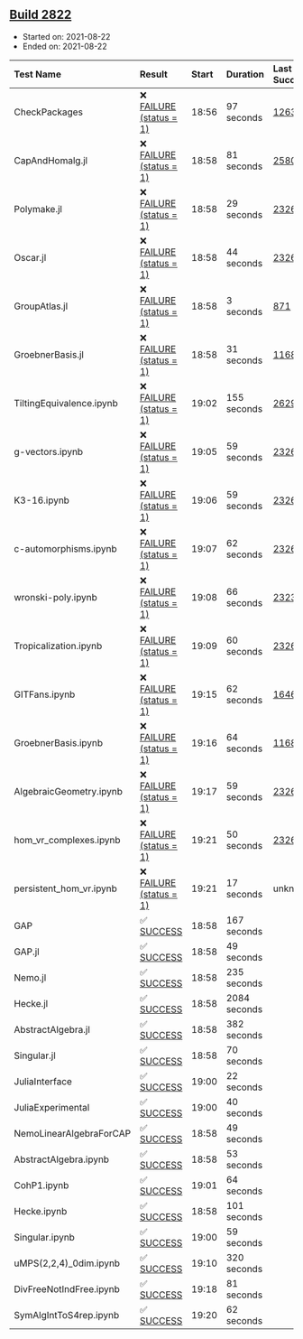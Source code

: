 ## [Build 2822](https://oscarci.mathematik.uni-kl.de/job/oscar-stable/2822/)

* Started on: 2021-08-22
* Ended on: 2021-08-22

| Test Name    | Result | Start | Duration | Last Success | First Failure |
|:-------------|:-------|:------|:---------|:-------------|:--------------|
| CheckPackages | ❌ [FAILURE (status = 1)](https://oscarci.mathematik.uni-kl.de/job/oscar-stable/2822/artifact/logs/build-2822/CheckPackages.log) | 18:56 | 97 seconds | [1263](https://oscarci.mathematik.uni-kl.de/job/oscar-stable/1263/) | [1264](https://oscarci.mathematik.uni-kl.de/job/oscar-stable/1264/) |
| CapAndHomalg.jl | ❌ [FAILURE (status = 1)](https://oscarci.mathematik.uni-kl.de/job/oscar-stable/2822/artifact/logs/build-2822/CapAndHomalg.jl.log) | 18:58 | 81 seconds | [2580](https://oscarci.mathematik.uni-kl.de/job/oscar-stable/2580/) | [2581](https://oscarci.mathematik.uni-kl.de/job/oscar-stable/2581/) |
| Polymake.jl | ❌ [FAILURE (status = 1)](https://oscarci.mathematik.uni-kl.de/job/oscar-stable/2822/artifact/logs/build-2822/Polymake.jl.log) | 18:58 | 29 seconds | [2326](https://oscarci.mathematik.uni-kl.de/job/oscar-stable/2326/) | [2327](https://oscarci.mathematik.uni-kl.de/job/oscar-stable/2327/) |
| Oscar.jl | ❌ [FAILURE (status = 1)](https://oscarci.mathematik.uni-kl.de/job/oscar-stable/2822/artifact/logs/build-2822/Oscar.jl.log) | 18:58 | 44 seconds | [2326](https://oscarci.mathematik.uni-kl.de/job/oscar-stable/2326/) | [2327](https://oscarci.mathematik.uni-kl.de/job/oscar-stable/2327/) |
| GroupAtlas.jl | ❌ [FAILURE (status = 1)](https://oscarci.mathematik.uni-kl.de/job/oscar-stable/2822/artifact/logs/build-2822/GroupAtlas.jl.log) | 18:58 | 3 seconds | [871](https://oscarci.mathematik.uni-kl.de/job/oscar-stable/871/) | [872](https://oscarci.mathematik.uni-kl.de/job/oscar-stable/872/) |
| GroebnerBasis.jl | ❌ [FAILURE (status = 1)](https://oscarci.mathematik.uni-kl.de/job/oscar-stable/2822/artifact/logs/build-2822/GroebnerBasis.jl.log) | 18:58 | 31 seconds | [1168](https://oscarci.mathematik.uni-kl.de/job/oscar-stable/1168/) | [1169](https://oscarci.mathematik.uni-kl.de/job/oscar-stable/1169/) |
| TiltingEquivalence.ipynb | ❌ [FAILURE (status = 1)](https://oscarci.mathematik.uni-kl.de/job/oscar-stable/2822/artifact/logs/build-2822/TiltingEquivalence.ipynb.log) | 19:02 | 155 seconds | [2629](https://oscarci.mathematik.uni-kl.de/job/oscar-stable/2629/) | [2630](https://oscarci.mathematik.uni-kl.de/job/oscar-stable/2630/) |
| g-vectors.ipynb | ❌ [FAILURE (status = 1)](https://oscarci.mathematik.uni-kl.de/job/oscar-stable/2822/artifact/logs/build-2822/g-vectors.ipynb.log) | 19:05 | 59 seconds | [2326](https://oscarci.mathematik.uni-kl.de/job/oscar-stable/2326/) | [2327](https://oscarci.mathematik.uni-kl.de/job/oscar-stable/2327/) |
| K3-16.ipynb | ❌ [FAILURE (status = 1)](https://oscarci.mathematik.uni-kl.de/job/oscar-stable/2822/artifact/logs/build-2822/K3-16.ipynb.log) | 19:06 | 59 seconds | [2326](https://oscarci.mathematik.uni-kl.de/job/oscar-stable/2326/) | [2327](https://oscarci.mathematik.uni-kl.de/job/oscar-stable/2327/) |
| c-automorphisms.ipynb | ❌ [FAILURE (status = 1)](https://oscarci.mathematik.uni-kl.de/job/oscar-stable/2822/artifact/logs/build-2822/c-automorphisms.ipynb.log) | 19:07 | 62 seconds | [2326](https://oscarci.mathematik.uni-kl.de/job/oscar-stable/2326/) | [2327](https://oscarci.mathematik.uni-kl.de/job/oscar-stable/2327/) |
| wronski-poly.ipynb | ❌ [FAILURE (status = 1)](https://oscarci.mathematik.uni-kl.de/job/oscar-stable/2822/artifact/logs/build-2822/wronski-poly.ipynb.log) | 19:08 | 66 seconds | [2323](https://oscarci.mathematik.uni-kl.de/job/oscar-stable/2323/) | [2324](https://oscarci.mathematik.uni-kl.de/job/oscar-stable/2324/) |
| Tropicalization.ipynb | ❌ [FAILURE (status = 1)](https://oscarci.mathematik.uni-kl.de/job/oscar-stable/2822/artifact/logs/build-2822/Tropicalization.ipynb.log) | 19:09 | 60 seconds | [2326](https://oscarci.mathematik.uni-kl.de/job/oscar-stable/2326/) | [2327](https://oscarci.mathematik.uni-kl.de/job/oscar-stable/2327/) |
| GITFans.ipynb | ❌ [FAILURE (status = 1)](https://oscarci.mathematik.uni-kl.de/job/oscar-stable/2822/artifact/logs/build-2822/GITFans.ipynb.log) | 19:15 | 62 seconds | [1646](https://oscarci.mathematik.uni-kl.de/job/oscar-stable/1646/) | [1647](https://oscarci.mathematik.uni-kl.de/job/oscar-stable/1647/) |
| GroebnerBasis.ipynb | ❌ [FAILURE (status = 1)](https://oscarci.mathematik.uni-kl.de/job/oscar-stable/2822/artifact/logs/build-2822/GroebnerBasis.ipynb.log) | 19:16 | 64 seconds | [1168](https://oscarci.mathematik.uni-kl.de/job/oscar-stable/1168/) | [1169](https://oscarci.mathematik.uni-kl.de/job/oscar-stable/1169/) |
| AlgebraicGeometry.ipynb | ❌ [FAILURE (status = 1)](https://oscarci.mathematik.uni-kl.de/job/oscar-stable/2822/artifact/logs/build-2822/AlgebraicGeometry.ipynb.log) | 19:17 | 59 seconds | [2326](https://oscarci.mathematik.uni-kl.de/job/oscar-stable/2326/) | [2327](https://oscarci.mathematik.uni-kl.de/job/oscar-stable/2327/) |
| hom_vr_complexes.ipynb | ❌ [FAILURE (status = 1)](https://oscarci.mathematik.uni-kl.de/job/oscar-stable/2822/artifact/logs/build-2822/hom_vr_complexes.ipynb.log) | 19:21 | 50 seconds | [2326](https://oscarci.mathematik.uni-kl.de/job/oscar-stable/2326/) | [2327](https://oscarci.mathematik.uni-kl.de/job/oscar-stable/2327/) |
| persistent_hom_vr.ipynb | ❌ [FAILURE (status = 1)](https://oscarci.mathematik.uni-kl.de/job/oscar-stable/2822/artifact/logs/build-2822/persistent_hom_vr.ipynb.log) | 19:21 | 17 seconds | unknown | unknown |
| GAP | ✅ [SUCCESS](https://oscarci.mathematik.uni-kl.de/job/oscar-stable/2822/artifact/logs/build-2822/GAP.log) | 18:58 | 167 seconds |  |  |
| GAP.jl | ✅ [SUCCESS](https://oscarci.mathematik.uni-kl.de/job/oscar-stable/2822/artifact/logs/build-2822/GAP.jl.log) | 18:58 | 49 seconds |  |  |
| Nemo.jl | ✅ [SUCCESS](https://oscarci.mathematik.uni-kl.de/job/oscar-stable/2822/artifact/logs/build-2822/Nemo.jl.log) | 18:58 | 235 seconds |  |  |
| Hecke.jl | ✅ [SUCCESS](https://oscarci.mathematik.uni-kl.de/job/oscar-stable/2822/artifact/logs/build-2822/Hecke.jl.log) | 18:58 | 2084 seconds |  |  |
| AbstractAlgebra.jl | ✅ [SUCCESS](https://oscarci.mathematik.uni-kl.de/job/oscar-stable/2822/artifact/logs/build-2822/AbstractAlgebra.jl.log) | 18:58 | 382 seconds |  |  |
| Singular.jl | ✅ [SUCCESS](https://oscarci.mathematik.uni-kl.de/job/oscar-stable/2822/artifact/logs/build-2822/Singular.jl.log) | 18:58 | 70 seconds |  |  |
| JuliaInterface | ✅ [SUCCESS](https://oscarci.mathematik.uni-kl.de/job/oscar-stable/2822/artifact/logs/build-2822/JuliaInterface.log) | 19:00 | 22 seconds |  |  |
| JuliaExperimental | ✅ [SUCCESS](https://oscarci.mathematik.uni-kl.de/job/oscar-stable/2822/artifact/logs/build-2822/JuliaExperimental.log) | 19:00 | 40 seconds |  |  |
| NemoLinearAlgebraForCAP | ✅ [SUCCESS](https://oscarci.mathematik.uni-kl.de/job/oscar-stable/2822/artifact/logs/build-2822/NemoLinearAlgebraForCAP.log) | 18:58 | 49 seconds |  |  |
| AbstractAlgebra.ipynb | ✅ [SUCCESS](https://oscarci.mathematik.uni-kl.de/job/oscar-stable/2822/artifact/logs/build-2822/AbstractAlgebra.ipynb.log) | 18:58 | 53 seconds |  |  |
| CohP1.ipynb | ✅ [SUCCESS](https://oscarci.mathematik.uni-kl.de/job/oscar-stable/2822/artifact/logs/build-2822/CohP1.ipynb.log) | 19:01 | 64 seconds |  |  |
| Hecke.ipynb | ✅ [SUCCESS](https://oscarci.mathematik.uni-kl.de/job/oscar-stable/2822/artifact/logs/build-2822/Hecke.ipynb.log) | 18:58 | 101 seconds |  |  |
| Singular.ipynb | ✅ [SUCCESS](https://oscarci.mathematik.uni-kl.de/job/oscar-stable/2822/artifact/logs/build-2822/Singular.ipynb.log) | 19:00 | 59 seconds |  |  |
| uMPS(2,2,4)_0dim.ipynb | ✅ [SUCCESS](https://oscarci.mathematik.uni-kl.de/job/oscar-stable/2822/artifact/logs/build-2822/uMPS-2-2-4-_0dim.ipynb.log) | 19:10 | 320 seconds |  |  |
| DivFreeNotIndFree.ipynb | ✅ [SUCCESS](https://oscarci.mathematik.uni-kl.de/job/oscar-stable/2822/artifact/logs/build-2822/DivFreeNotIndFree.ipynb.log) | 19:18 | 81 seconds |  |  |
| SymAlgIntToS4rep.ipynb | ✅ [SUCCESS](https://oscarci.mathematik.uni-kl.de/job/oscar-stable/2822/artifact/logs/build-2822/SymAlgIntToS4rep.ipynb.log) | 19:20 | 62 seconds |  |  |
